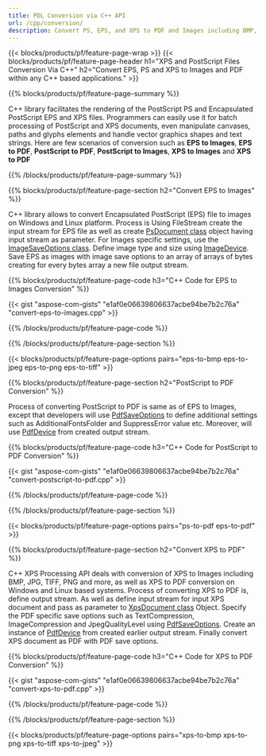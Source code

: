 ```yaml
---
title: PDL Conversion via C++ API
url: /cpp/conversion/
description: Convert PS, EPS, and XPS to PDF and Images including BMP, JPG, PNG, and TIFF using the C++ library with the Aspose.Page PDL conversion functionality.
---
```


{{< blocks/products/pf/feature-page-wrap >}}
{{< blocks/products/pf/feature-page-header h1="XPS and PostScript Files Conversion Via C++" h2="Convert EPS, PS and XPS to Images and PDF within any C++ based applications." >}}

{{% blocks/products/pf/feature-page-summary %}}

C++ library facilitates the rendering of the PostScript PS and Encapsulated PostScript EPS and XPS files. Programmers can easily use it for batch processing of PostScript and XPS documents, even manipulate canvases, paths and glyphs elements and handle vector graphics shapes and text strings. Here are few scenarios of conversion such as **EPS to Images**, **EPS to PDF**, **PostScript to PDF**, **PostScript to Images**, **XPS to Images** and **XPS to PDF**
 
{{% /blocks/products/pf/feature-page-summary  %}}

{{% blocks/products/pf/feature-page-section  h2="Convert EPS to Images" %}}


C++ library allows to convert Encapsulated PostScript (EPS) file to images on Windows and Linux platform. Process is 
Using FileStream create the input stream for EPS file as well as create [PsDocument class](https://reference.aspose.com/page/cpp/class/aspose.page.e_p_s.ps_document) object having input stream as parameter. For Images specific settings, use the [ImageSaveOptions class](https://reference.aspose.com/page/cpp/class/aspose.page.e_p_s.device.image_save_options). Define image type and size using [ImageDevice](https://reference.aspose.com/page/cpp/class/aspose.page.e_p_s.device.image_device). Save EPS as images with image save options to an array of arrays of bytes creating for every bytes array a new file output stream.

{{% blocks/products/pf/feature-page-code h3="C++ Code for EPS to Images Conversion" %}}

{{< gist "aspose-com-gists" "e1af0e06639806637acbe94be7b2c76a" "convert-eps-to-images.cpp" >}}

{{% /blocks/products/pf/feature-page-code  %}}

{{% /blocks/products/pf/feature-page-section %}}

{{< blocks/products/pf/feature-page-options pairs="eps-to-bmp eps-to-jpeg eps-to-png eps-to-tiff" >}}

{{% blocks/products/pf/feature-page-section  h2="PostScript to PDF Conversion" %}}


Process of converting PostScript to PDF is same as of EPS to Images, except that developers will use [PdfSaveOptions](https://reference.aspose.com/page/cpp/class/aspose.page.e_p_s.device.pdf_save_options) to define additional settings such as AdditionalFontsFolder and SuppressError value etc. Moreover, will use [PdfDevice](https://reference.aspose.com/page/cpp/class/aspose.page.e_p_s.device.pdf_device) from created output stream. 


{{% blocks/products/pf/feature-page-code h3="C++ Code for PostScript to PDF Conversion" %}}

{{< gist "aspose-com-gists" "e1af0e06639806637acbe94be7b2c76a" "convert-postscript-to-pdf.cpp" >}}

{{% /blocks/products/pf/feature-page-code  %}}

{{% /blocks/products/pf/feature-page-section %}}

{{< blocks/products/pf/feature-page-options pairs="ps-to-pdf eps-to-pdf" >}}

{{% blocks/products/pf/feature-page-section  h2="Convert XPS to PDF" %}}

C++ XPS Processing API deals with conversion of XPS to Images including BMP, JPG, TIFF, PNG and more, as well as XPS to PDF conversion on Windows and Linux based systems. Process of converting XPS to PDF is, define output stream. As well as define input stream for input XPS document and pass as parameter to [XpsDocument class](https://reference.aspose.com/page/cpp/class/aspose.page.x_p_s.xps_document) Object. 
Specify the PDF specific save options such as TextCompression, ImageCompression and JpegQualityLevel using [PdfSaveOptions](https://reference.aspose.com/page/cpp/class/aspose.page.x_p_s.presentation.pdf.pdf_save_options). Create an instance of [PdfDevice](https://reference.aspose.com/page/cpp/class/aspose.page.x_p_s.presentation.pdf.pdf_device) from created earlier output stream. Finally convert XPS document as PDF with PDF save options.

{{% blocks/products/pf/feature-page-code h3="C++ Code for XPS to PDF Conversion" %}}

{{< gist "aspose-com-gists" "e1af0e06639806637acbe94be7b2c76a" "convert-xps-to-pdf.cpp" >}}

{{% /blocks/products/pf/feature-page-code  %}}

{{% /blocks/products/pf/feature-page-section %}}

{{< blocks/products/pf/feature-page-options pairs="xps-to-bmp xps-to-png xps-to-tiff xps-to-jpeg" >}}